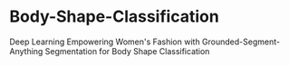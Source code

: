 # Body-Shape-Classification
Deep Learning Empowering Women's Fashion with Grounded-Segment-Anything Segmentation for Body Shape Classification
